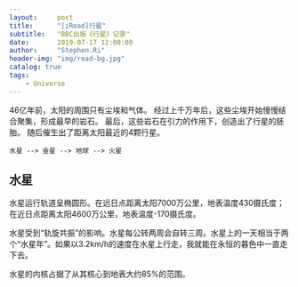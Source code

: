 ```yaml
---
layout:     post
title:      "[iRead]行星"
subtitle:   "BBC出版《行星》记录"
date:       2019-07-17 12:00:00
author:     "Stephen.Ri"
header-img: "img/read-bg.jpg"
catalog: true
tags:
    - Universe
---
```


46亿年前，太阳的周围只有尘埃和气体。
经过上千万年后，这些尘埃开始慢慢结合聚集，形成最早的岩石。
最后，这些岩石在引力的作用下，创造出了行星的胚胎。
随后催生出了距离太阳最近的4颗行星。
```
水星 --> 金星 --> 地球 --> 火星
```

## 水星

水星运行轨道呈椭圆形。在远日点距离太阳7000万公里，地表温度430摄氏度；在近日点距离太阳4600万公里，地表温度-170摄氏度。

水星受到“轨旋共振”的影响。水星每公转两周会自转三周。水星上的一天相当于两个“水星年”。如果以3.2km/h的速度在水星上行走，我就能在永恒的暮色中一直走下去。

水星的内核占据了从其核心到地表大约85%的范围。